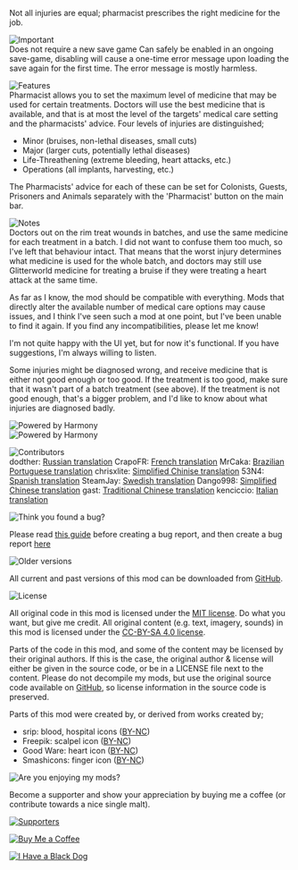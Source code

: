 Not all injuries are equal; pharmacist prescribes the right medicine for the job.

![Important](https://banners.karel-kroeze.nl/title/Important.png)  
Does not require a new save game
Can safely be enabled in an ongoing save-game, disabling will cause a one-time error message upon loading the save again for the first time. The error message is mostly harmless.

![Features](https://banners.karel-kroeze.nl/title/Features.png)  
Pharmacist allows you to set the maximum level of medicine that may be used for certain treatments. Doctors will use the best medicine that is available, and that is at most the level of the targets' medical care setting and the pharmacists' advice. Four levels of injuries are distinguished;

- Minor (bruises, non-lethal diseases, small cuts)
- Major (larger cuts, potentially lethal diseases)
- Life-Threathening (extreme bleeding, heart attacks, etc.)
- Operations (all implants, harvesting, etc.)

The Pharmacists' advice for each of these can be set for Colonists, Guests, Prisoners and Animals separately with the 'Pharmacist' button on the main bar.

![Notes](https://banners.karel-kroeze.nl/title/Notes.png)  
Doctors out on the rim treat wounds in batches, and use the same medicine for each treatment in a batch. I did not want to confuse them too much, so I've left that behaviour intact. That means that the worst injury determines what medicine is used for the whole batch, and doctors may still use Glitterworld medicine for treating a bruise if they were treating a heart attack at the same time.

As far as I know, the mod should be compatible with everything. Mods that directly alter the available number of medical care options may cause issues, and I think I've seen such a mod at one point, but I've been unable to find it again. If you find any incompatibilities, please let me know!

I'm not quite happy with the UI yet, but for now it's functional. If you have suggestions, I'm always willing to listen.

Some injuries might be diagnosed wrong, and receive medicine that is either not good enough or too good. If the treatment is too good, make sure that it wasn't part of a batch treatment (see above). If the treatment is not good enough, that's a bigger problem, and I'd like to know about what injuries are diagnosed badly.

![Powered by Harmony](https://banners.karel-kroeze.nl/title/Powered%20by%20Harmony.png)  
![Powered by Harmony](https://camo.githubusercontent.com/074bf079275fa90809f51b74e9dd0deccc70328f/68747470733a2f2f7332342e706f7374696d672e6f72672f3538626c31727a33392f6c6f676f2e706e67)

![Contributors](https://banners.karel-kroeze.nl/title/Contributors.png)  
dodther: [Russian translation](https://github.com/fluffy-mods/Pharmacist/commit/264d156)
CrapoFR: [French translation](https://github.com/fluffy-mods/Pharmacist/commit/f5a9af6)
MrCaka: [Brazilian Portuguese translation](https://github.com/fluffy-mods/Pharmacist/commit/55a91bf)
chrisxlite: [Simplified Chinise translation](https://github.com/fluffy-mods/Pharmacist/commit/332161e)
53N4: [Spanish translation](https://github.com/fluffy-mods/Pharmacist/commit/e4cc7c0)
SteamJay: [Swedish translation](https://github.com/fluffy-mods/Pharmacist/commit/c1b1951)
Dango998: [Simplified Chinese translation](https://github.com/fluffy-mods/Pharmacist/commit/3a3e4a7)
gast: [Traditional Chinese translation](https://github.com/fluffy-mods/Pharmacist/commit/3df508b)
kenciccio: [Italian translation](https://github.com/fluffy-mods/Pharmacist/commit/b2906e7)


![Think you found a bug?](https://banners.karel-kroeze.nl/title/Think%20you%20found%20a%20bug%3F.png)  

Please read [this guide](http://steamcommunity.com/sharedfiles/filedetails/?id=725234314) before creating a bug report,
and then create a bug report [here](https://github.com/fluffy-mods/Pharmacist/issues)

![Older versions](https://banners.karel-kroeze.nl/title/Older%20versions.png)  

All current and past versions of this mod can be downloaded from [GitHub](https://github.com/fluffy-mods/Pharmacist/releases).

![License](https://banners.karel-kroeze.nl/title/License.png)  

All original code in this mod is licensed under the [MIT license](https://opensource.org/licenses/MIT). Do what you want, but give me credit.
All original content (e.g. text, imagery, sounds) in this mod is licensed under the [CC-BY-SA 4.0 license](http://creativecommons.org/licenses/by-sa/4.0/).

Parts of the code in this mod, and some of the content may be licensed by their original authors. If this is the case, the original author & license will either be given in the source code, or be in a LICENSE file next to the content. Please do not decompile my mods, but use the original source code available on [GitHub](https://github.com/fluffy-mods/Pharmacist/), so license information in the source code is preserved.

Parts of this mod were created by, or derived from works created by;
- srip: blood, hospital icons ([BY-NC](https://www.flaticon.com/authors/srip))
- Freepik: scalpel icon ([BY-NC](https://freepik.com/))
- Good Ware: heart icon ([BY-NC](https://www.flaticon.com/free-icon/heart_684262))
- Smashicons: finger icon ([BY-NC](https://www.flaticon.com/free-icon/finger_139497))


![Are you enjoying my mods?](https://banners.karel-kroeze.nl/title/Are%20you%20enjoying%20my%20mods%3F.png)  

Become a supporter and show your appreciation by buying me a coffee (or contribute towards a nice single malt).

[![Supporters](https://banners.karel-kroeze.nl/donations.png)](https://ko-fi.com/fluffymods)

[![Buy Me a Coffee](https://i.imgur.com/6P7Ap79.gif)](https://ko-fi.com/fluffymods)

[![I Have a Black Dog](https://i.ibb.co/ss59Rwy/New-Project-2.png)](https://www.youtube.com/watch?v=XiCrniLQGYc)
